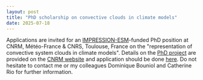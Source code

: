 ```yaml
---
layout: post
title: "PhD scholarship on convective clouds in climate models"
date: 2025-07-18
---
```


Applications are invited for an [IMPRESSION-ESM](https://pepr-traccs.fr/en/projet/pc7-impression-esm-en/)-funded PhD position at CNRM, Météo-France & CNRS, Toulouse, France on the "representation of convective system clouds in climate models".
Details on the [PhD project](https://www.umr-cnrm.fr/IMG/pdf/traccs-pc7_recrutement-these-wp1-enclumes_vf.pdf) are provided on the [CNRM website](https://www.umr-cnrm.fr/spip.php?article75) and application should be done [here](https://careers.flatchr.io/fr/company/meteofrance/vacancy/g8owlpglejjd63o1-doctorant-f-h). 
Do not hesitate to contact me or my colleagues Dominique Bouniol and Catherine Rio for further information.

